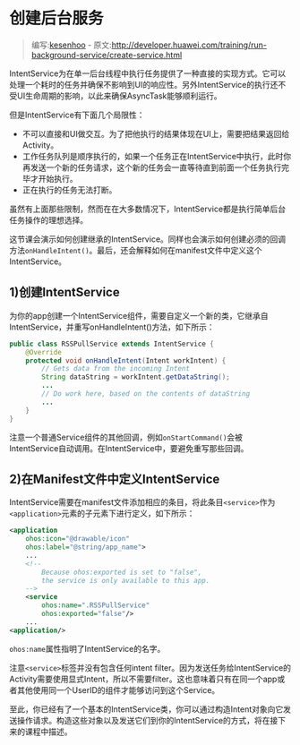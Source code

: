 # 创建后台服务

> 编写:[kesenhoo](https://github.com/kesenhoo) - 原文:<http://developer.huawei.com/training/run-background-service/create-service.html>

IntentService为在单一后台线程中执行任务提供了一种直接的实现方式。它可以处理一个耗时的任务并确保不影响到UI的响应性。另外IntentService的执行还不受UI生命周期的影响，以此来确保AsyncTask能够顺利运行。

但是IntentService有下面几个局限性：

* 不可以直接和UI做交互。为了把他执行的结果体现在UI上，需要把结果返回给Activity。
* 工作任务队列是顺序执行的，如果一个任务正在IntentService中执行，此时你再发送一个新的任务请求，这个新的任务会一直等待直到前面一个任务执行完毕才开始执行。
* 正在执行的任务无法打断。

虽然有上面那些限制，然而在在大多数情况下，IntentService都是执行简单后台任务操作的理想选择。

这节课会演示如何创建继承的IntentService。同样也会演示如何创建必须的回调方法`onHandleIntent()`。最后，还会解释如何在manifest文件中定义这个IntentService。

<!-- More -->

## 1)创建IntentService

为你的app创建一个IntentService组件，需要自定义一个新的类，它继承自IntentService，并重写onHandleIntent()方法，如下所示：

```java
public class RSSPullService extends IntentService {
    @Override
    protected void onHandleIntent(Intent workIntent) {
        // Gets data from the incoming Intent
        String dataString = workIntent.getDataString();
        ...
        // Do work here, based on the contents of dataString
        ...
    }
}
```

注意一个普通Service组件的其他回调，例如`onStartCommand()`会被IntentService自动调用。在IntentService中，要避免重写那些回调。

## 2)在Manifest文件中定义IntentService

IntentService需要在manifest文件添加相应的条目，将此条目`<service>`作为`<application>`元素的子元素下进行定义，如下所示：

```xml
<application
    ohos:icon="@drawable/icon"
    ohos:label="@string/app_name">
    ...
    <!--
        Because ohos:exported is set to "false",
        the service is only available to this app.
    -->
    <service
        ohos:name=".RSSPullService"
        ohos:exported="false"/>
    ...
<application/>
```

`ohos:name`属性指明了IntentService的名字。

注意`<service>`标签并没有包含任何intent filter。因为发送任务给IntentService的Activity需要使用显式Intent，所以不需要filter。这也意味着只有在同一个app或者其他使用同一个UserID的组件才能够访问到这个Service。

至此，你已经有了一个基本的IntentService类，你可以通过构造Intent对象向它发送操作请求。构造这些对象以及发送它们到你的IntentService的方式，将在接下来的课程中描述。
